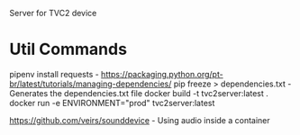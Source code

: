 Server for TVC2 device


# Util Commands
pipenv install requests - https://packaging.python.org/pt-br/latest/tutorials/managing-dependencies/
pip freeze > dependencies.txt       - Generates the dependencies.txt file 
docker build -t tvc2server:latest .
docker run -e ENVIRONMENT="prod" tvc2server:latest

https://github.com/veirs/sounddevice    - Using audio inside a container
